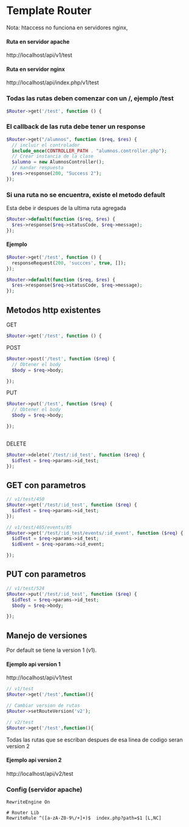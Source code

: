 # Template Router

Nota: htaccess no funciona en servidores nginx,

#### Ruta en servidor apache 
http://localhost/api/v1/test

#### Ruta en servidor nginx
http://localhost/api/index.php/v1/test

### Todas las rutas deben comenzar con un /, ejemplo /test
```php
$Router->get('/test', function () {
```

### El callback de las ruta debe tener un response 
```php
$Router->get("/alumnos", function ($req, $res) {
  // incluir el controlador
  include_once(CONTROLLER_PATH . "alumnos.controller.php");
  // Crear instancia de la clase
  $alumno = new AlumnosController();
  // mandar respuesta
  $res->response(200, "Success 2");
});
```

### Si una ruta no se encuentra, existe el metodo default
Esta debe ir despues de la ultima ruta agregada
```php
$Router->default(function ($req, $res) {
  $res->response($req->statusCode, $req->message);
});
```
#### Ejemplo

```php
$Router->get('/test', function () {
  responseRequest(200, 'succces', true, []);
});

$Router->default(function ($req, $res) {
  $res->response($req->statusCode, $req->message);
});
```

## Metodos http existentes
 GET 
```php
$Router->get('/test', function () {
```
 POST 
```php
$Router->post('/test', function ($req) {
  // Obtener el body
  $body = $req->body;

});
```
 PUT 
```php
$Router->put('/test', function ($req) {
  // Obtener el body
  $body = $req->body;

});
  
```
 DELETE 
```php
$Router->delete('/test/:id_test', function ($req) {
  $idTest = $req->params->id_test;
});
```

## GET con parametros

```php
// v1/test/450
$Router->get('/test/:id_test', function ($req) {
  $idTest = $req->params->id_test;
});

// v1/test/465/events/85
$Router->get('/test/:id_test/events/:id_event', function ($req) {
  $idTest = $req->params->id_test;
  $idEvent = $req->params->id_event;

});
```

## PUT con parametros

```php
// v1/test/524
$Router->put('/test/:id_test', function ($req) {
  $idTest = $req->params->id_test;
  $body = $req->body;

});
```

## Manejo de versiones
Por default se tiene la version 1 (v1).

#### Ejemplo api version 1
 http://localhost/api/v1/test 


```php
// v1/test
$Router->get('/test',function(){

// Cambiar version de rutas
$Router->setRouteVersion('v2');

// v2/test
$Router->get('/test',function(){

```
Todas las rutas que se escriban despues de esa linea de codigo seran version 2

#### Ejemplo api version 2
 http://localhost/api/v2/test 


### Config (servidor apache)
 ```
RewriteEngine On

# Router Lib
RewriteRule ^([a-zA-Z0-9\/+]+)$  index.php?path=$1 [L,NC]

 ```
